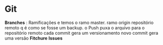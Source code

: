 # Git
**Branches** : Ramificações e temos o ramo master.
ramo origin repositório remoto q é como se fosse um backup. o Push puxa o arquivo para o repositório remoto
cada commit gera um versionamento novo
  commit gera uma versão
**Fitchure**
**Issues**
